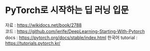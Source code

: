 # PyTorch로 시작하는 딥 러닝 입문

자료 : https://wikidocs.net/book/2788   
코드 : https://github.com/jerife/DeepLearning-Starting-With-Pytorch    
docs : https://pytorch.org/docs/stable/index.html
한국어 tutorial : https://tutorials.pytorch.kr/
